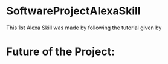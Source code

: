 # SoftwareProjectAlexaSkill


This 1st Alexa Skill was made by following the tutorial given by 



# Future of the Project:
